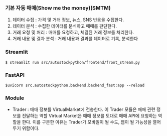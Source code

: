 ### 기본 자동 매매(Show me the money)(SMTM)
1. 데이터 수집 : 가격 및 거래 정보, 뉴스, SNS 반응을 수집한다.
2. 데이터 분석 : 수집한 데이터를 분석하고 매매를 판단한다.
3. 거래 요청 및 처리 : 매매를 요청하고, 체결된 거래 정보를 처리한다.
4. 거래 내용 및 결과 분석 : 거래 내용과 결과를 데이터로 기록, 분석한다

### Streamlit 
```
$ streamlit run src/autostockpython/frontend/front_stream.py
```

### FastAPI
```
$uvicorn src.autostockpython.backend.backend_fast:app --reload
```

### Module
- Trader : 매매 정보를 VirtualMarket에 전송한다. 이 Trader 모듈은 매매 관련 정보를 전달하는 역할  Virtual Market은 매매 정보를 토대로 매매 API에 요청하는 역할을 한다. 이를 구분한 이유는 Trader가 모바일이 될 수도, 웹이 될 가능성을 열어두기 위함이다.  
